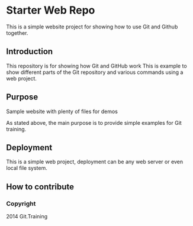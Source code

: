 # Starter Web Repo

This is a simple website project for showing how to use Git and Github together.

## Introduction

This repository is for showing how Git and GitHub work
This is example to show different parts of the Git repository and various commands using a web project.

## Purpose

Sample website with plenty of files for demos

As stated above, the main purpose is to provide simple examples for Git training.

## Deployment

This is a simple web project, deployment can be any web server or even local file system.

## How to contribute

### Copyright
2014 Git.Training